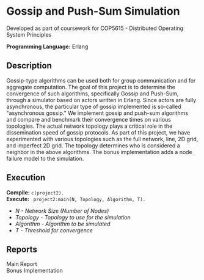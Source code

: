 # Gossip and Push-Sum Simulation

Developed as part of coursework for COP5615 - Distributed Operating System Principles  
  
**Programming Language:** Erlang

## Description

Gossip-type algorithms can be used both for group communication and for aggregate computation. The goal of this project is to determine the convergence of such algorithms, specifically Gossip and Push-Sum, through a simulator based on actors written in Erlang. Since actors are fully asynchronous, the particular type of gossip implemented is so-called "asynchronous gossip." We implement gossip and push-sum algorithms and compare and benchmark their convergence times on various topologies. The actual network topology plays a critical role in the dissemination speed of gossip protocols. As part of this project, we have experimented with various topologies such as the full network, line, 2D grid, and imperfect 2D grid. The topology determines who is considered a neighbor in the above algorithms. The bonus implementation adds a node failure model to the simulation.

## Execution

**Compile:** ```c(project2).```   
**Execute:** ``` project2:main(N, Topology, Algorithm, T).```   
* *N - Network Size (Number of Nodes)*  
* *Topology - Topology to use for the simulation*  
* *Algorithm - Algorithm to be simulated*  
* *T - Threshold for convergence*

## Reports 
  
Main Report  
Bonus Implementation
